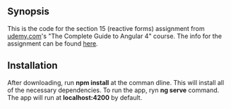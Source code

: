 ## Synopsis

This is the code for the section 15 (reactive forms) assignment from [udemy.com](https://www.udemy.com/)'s "The Complete Guide to Angular 4" course.
The info for the assignment can be found [here](https://www.udemy.com/the-complete-guide-to-angular-2/learn/v4/t/practice/278/introduction).

## Installation 

After downloading, run **npm install** at the comman dline. This will install all of the necessary dependencies.
To run the app, ryn **ng serve** command. The app will run at **localhost:4200** by default.
